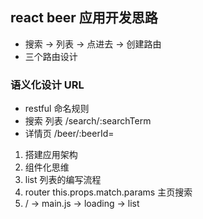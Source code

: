 ## react beer 应用开发思路
- 搜索 -> 列表 -> 点进去 -> 创建路由
- 三个路由设计  

### 语义化设计 URL
- restful 命名规则
- 搜索 列表  /search/:searchTerm
- 详情页   /beer/:beerId=

1. 搭建应用架构
2. 组件化思维
3. list 列表的编写流程
4. router  this.props.match.params 主页搜索
5. / -> main.js -> loading -> list